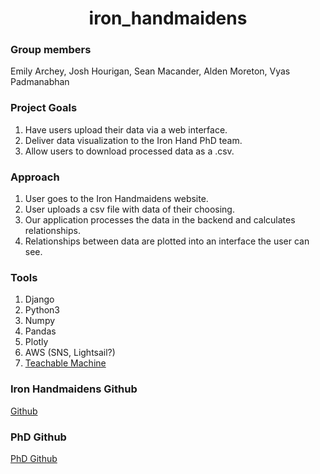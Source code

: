 <div align="center">
  <h1>iron_handmaidens</h1>
</div>

### Group members 
Emily Archey, Josh Hourigan, Sean Macander, Alden Moreton, Vyas Padmanabhan


### Project Goals
1. Have users upload their data via a web interface.
2. Deliver data visualization to the Iron Hand PhD team.
3. Allow users to download processed data as a .csv.

### Approach
1. User goes to the Iron Handmaidens website.
2. User uploads a csv file with data of their choosing.
3. Our application processes the data in the backend and calculates relationships.
4. Relationships between data are plotted into an interface the user can see.

### Tools
1. Django
2. Python3
3. Numpy
4. Pandas
6. Plotly
7. AWS (SNS, Lightsail?)
8. [Teachable Machine](https://teachablemachine.withgoogle.com/)

### Iron Handmaidens Github
[Github](https://github.com/eearchey/iron_handmaidens)

### PhD Github
[PhD Github](https://nam11.safelinks.protection.outlook.com/?url=https%3A%2F%2Fdrive.google.com%2Fdrive%2Ffolders%2F1KNsi3hQebUxwpAMy21UudcrwSgVdpT_x%3Fusp%3Dsharing&data=04%7C01%7Csmmacander%40crimson.ua.edu%7Caf7d3dae910045020db908d9e59a0603%7C2a00728ef0d040b4a4e8ce433f3fbca7%7C0%7C0%7C637793271964474965%7CUnknown%7CTWFpbGZsb3d8eyJWIjoiMC4wLjAwMDAiLCJQIjoiV2luMzIiLCJBTiI6Ik1haWwiLCJXVCI6Mn0%3D%7C3000&sdata=h4p1H1D6Hqg%2FnSmkqxwK%2FpvuYKyfifpqrWtN1ViAlpw%3D&reserved=0)
